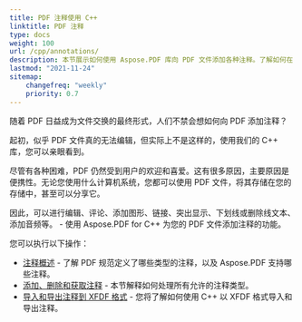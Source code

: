 ```yaml
---
title: PDF 注释使用 C++
linktitle: PDF 注释
type: docs
weight: 100
url: /cpp/annotations/
description: 本节展示如何使用 Aspose.PDF 库向 PDF 文件添加各种注释。了解如何在 C++ 中绘制、打开或添加注释
lastmod: "2021-11-24"
sitemap:
    changefreq: "weekly"
    priority: 0.7
---
```


随着 PDF 日益成为文件交换的最终形式，人们不禁会想如何向 PDF 添加注释？

起初，似乎 PDF 文件真的无法编辑，但实际上不是这样的，使用我们的 C++ 库，您可以亲眼看到。

尽管有各种困难，PDF 仍然受到用户的欢迎和喜爱。这有很多原因，主要原因是便携性。无论您使用什么计算机系统，您都可以使用 PDF 文件，将其存储在您的存储中，甚至可以分享它。

因此，可以进行编辑、评论、添加图形、链接、突出显示、下划线或删除线文本、添加音频等。 - 使用 Aspose.PDF for C++ 为您的 PDF 文件添加注释的功能。

您可以执行以下操作：

- [注释概述](/pdf/cpp/overview-of-annotations/) - 了解 PDF 规范定义了哪些类型的注释，以及 Aspose.PDF 支持哪些注释。
- [添加、删除和获取注释](/pdf/cpp/add-delete-and-get-annotation/) - 本节解释如何处理所有允许的注释类型。
- [导入和导出注释到 XFDF 格式](/pdf/cpp/import-export-xfdf/) - 您将了解如何使用 C++ 以 XFDF 格式导入和导出注释。